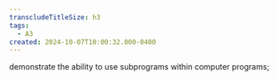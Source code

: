 ```yaml
---
transcludeTitleSize: h3
tags:
  - A3
created: 2024-10-07T10:00:32.000-0400
---
```

demonstrate the ability to use subprograms within computer programs;